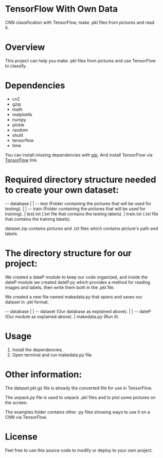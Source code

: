 # TensorFlow With Own Data

CNN classification with TensorFlow, make .pkl files from pictures and read it.

# Overview

This project can help you make .pkl files from pictures and use TensorFlow to classify.

# Dependencies

- cv2
- gzip
- math
- matplotlib
- numpy
- pickle
- random
- shutil
- tensorflow
- time

You can install missing dependencies with [pip](https://pip.pypa.io/en/stable/ "pip"). And install TensorFlow via [TensorFlow](https://www.tensorflow.org/install/ "TensorFlow") link.

# Required directory structure needed to create your own dataset:

-- database
|	|	-- test (Folder containing the pictures that will be used for testing).
|	|	-- train (Folder containing the pictures that will be used for training).
|	test.txt (.txt file that contains the testing labels).
|	train.txt (.txt file that contains the training labels).

dataset.zip contains pictures and .txt files which contains picture's path and labels.

# The directory structure for our project:

We created a dateP module to keep our code organized, and inside the dateP module we created dateP.py which provides a method for reading images and labels, then write them both in the .pkl file.

We created a new file named makedata.py that opens and saves our dataset in .pkl format.

-- database
|	|	-- dataset (Our database as explained above).
|	|	-- dateP (Our module as explained above).
|	makedata.py (Run it).

# Usage

1. Install the dependencies;
2. Open terminal and run makedata.py file.

# Other information:

The dataset.pkl.gz file is already the converted file for use in TensorFlow.

The unpack.py file is used to unpack .pkl files and to plot some pictures on the screen.

The examples folder contains other .py files showing ways to use it on a CNN via TensorFlow.

# License

Feel free to use this source code to modify or deploy to your own project.